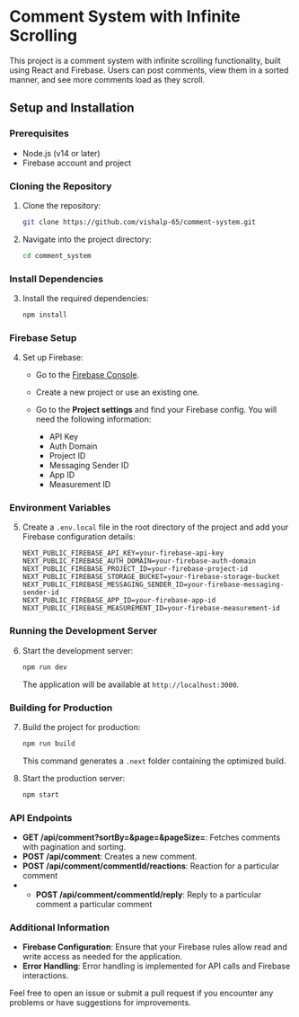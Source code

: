 
# Comment System with Infinite Scrolling

This project is a comment system with infinite scrolling functionality, built using React and Firebase. Users can post comments, view them in a sorted manner, and see more comments load as they scroll.

## Setup and Installation

### Prerequisites

- Node.js (v14 or later)
- Firebase account and project

### Cloning the Repository

1. Clone the repository:

   ```bash
   git clone https://github.com/vishalp-65/comment-system.git
   ```

2. Navigate into the project directory:

   ```bash
   cd comment_system
   ```

### Install Dependencies

3. Install the required dependencies:

   ```bash
   npm install
   ```

### Firebase Setup

4. Set up Firebase:

   - Go to the [Firebase Console](https://console.firebase.google.com/).
   - Create a new project or use an existing one.
   - Go to the **Project settings** and find your Firebase config. You will need the following information:

     - API Key
     - Auth Domain
     - Project ID
     - Messaging Sender ID
     - App ID
     - Measurement ID

### Environment Variables

5. Create a `.env.local` file in the root directory of the project and add your Firebase configuration details:

   ```plaintext
   NEXT_PUBLIC_FIREBASE_API_KEY=your-firebase-api-key
   NEXT_PUBLIC_FIREBASE_AUTH_DOMAIN=your-firebase-auth-domain
   NEXT_PUBLIC_FIREBASE_PROJECT_ID=your-firebase-project-id
   NEXT_PUBLIC_FIREBASE_STORAGE_BUCKET=your-firebase-storage-bucket
   NEXT_PUBLIC_FIREBASE_MESSAGING_SENDER_ID=your-firebase-messaging-sender-id
   NEXT_PUBLIC_FIREBASE_APP_ID=your-firebase-app-id
   NEXT_PUBLIC_FIREBASE_MEASUREMENT_ID=your-firebase-measurement-id
   ```

### Running the Development Server

6. Start the development server:

   ```bash
   npm run dev
   ```

   The application will be available at `http://localhost:3000`.

### Building for Production

7. Build the project for production:

   ```bash
   npm run build
   ```

   This command generates a `.next` folder containing the optimized build.

8. Start the production server:

   ```bash
   npm start
   ```

### API Endpoints

- **GET /api/comment?sortBy=<sortBy>&page=<page>&pageSize=<pageSize>**: Fetches comments with pagination and sorting.
- **POST /api/comment**: Creates a new comment.
- **POST /api/comment/commentId/reactions**: Reaction for a particular comment
- - **POST /api/comment/commentId/reply**: Reply to a particular comment a particular comment

### Additional Information

- **Firebase Configuration**: Ensure that your Firebase rules allow read and write access as needed for the application.
- **Error Handling**: Error handling is implemented for API calls and Firebase interactions.

Feel free to open an issue or submit a pull request if you encounter any problems or have suggestions for improvements.

